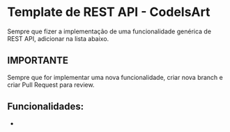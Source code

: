 # Template de REST API - CodeIsArt

Sempre que fizer a implementação de uma funcionalidade genérica de REST API, adicionar na lista abaixo.

## IMPORTANTE
Sempre que for implementar uma nova funcionalidade, criar nova branch e criar Pull Request para review.

## Funcionalidades:
-   
